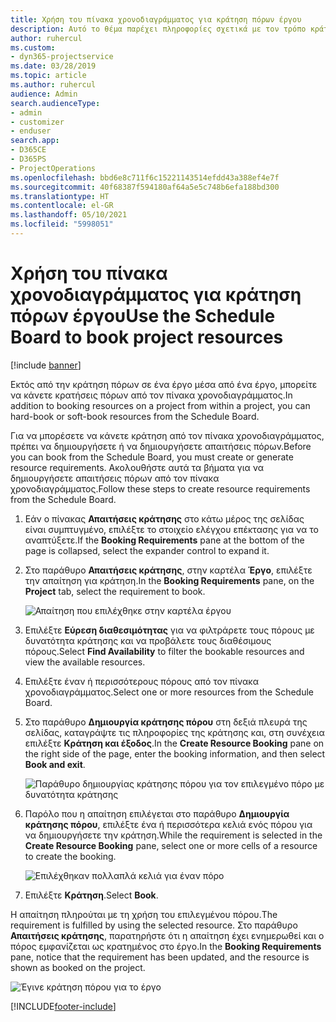 ```yaml
---
title: Χρήση του πίνακα χρονοδιαγράμματος για κράτηση πόρων έργου
description: Αυτό το θέμα παρέχει πληροφορίες σχετικά με τον τρόπο κράτησης πόρων.
author: ruhercul
ms.custom:
- dyn365-projectservice
ms.date: 03/28/2019
ms.topic: article
ms.author: ruhercul
audience: Admin
search.audienceType:
- admin
- customizer
- enduser
search.app:
- D365CE
- D365PS
- ProjectOperations
ms.openlocfilehash: bbd6e8c711f6c15221143514efdd43a388ef4e7f
ms.sourcegitcommit: 40f68387f594180af64a5e5c748b6efa188bd300
ms.translationtype: HT
ms.contentlocale: el-GR
ms.lasthandoff: 05/10/2021
ms.locfileid: "5998051"
---
```

# <a name="use-the-schedule-board-to-book-project-resources"></a><span data-ttu-id="7bc88-103">Χρήση του πίνακα χρονοδιαγράμματος για κράτηση πόρων έργου</span><span class="sxs-lookup"><span data-stu-id="7bc88-103">Use the Schedule Board to book project resources</span></span>

[!include [banner](../includes/psa-now-project-operations.md)]

<span data-ttu-id="7bc88-104">Εκτός από την κράτηση πόρων σε ένα έργο μέσα από ένα έργο, μπορείτε να κάνετε κρατήσεις πόρων από τον πίνακα χρονοδιαγράμματος.</span><span class="sxs-lookup"><span data-stu-id="7bc88-104">In addition to booking resources on a project from within a project, you can hard-book or soft-book resources from the Schedule Board.</span></span>

<span data-ttu-id="7bc88-105">Για να μπορέσετε να κάνετε κράτηση από τον πίνακα χρονοδιαγράμματος, πρέπει να δημιουργήσετε ή να δημιουργήσετε απαιτήσεις πόρων.</span><span class="sxs-lookup"><span data-stu-id="7bc88-105">Before you can book from the Schedule Board, you must create or generate resource requirements.</span></span> <span data-ttu-id="7bc88-106">Ακολουθήστε αυτά τα βήματα για να δημιουργήσετε απαιτήσεις πόρων από τον πίνακα χρονοδιαγράμματος.</span><span class="sxs-lookup"><span data-stu-id="7bc88-106">Follow these steps to create resource requirements from the Schedule Board.</span></span>

1. <span data-ttu-id="7bc88-107">Εάν ο πίνακας **Απαιτήσεις κράτησης** στο κάτω μέρος της σελίδας είναι συμπτυγμένο, επιλέξτε το στοιχείο ελέγχου επέκτασης για να το αναπτύξετε.</span><span class="sxs-lookup"><span data-stu-id="7bc88-107">If the **Booking Requirements** pane at the bottom of the page is collapsed, select the expander control to expand it.</span></span>
2. <span data-ttu-id="7bc88-108">Στο παράθυρο **Απαιτήσεις κράτησης**, στην καρτέλα **Έργο**, επιλέξτε την απαίτηση για κράτηση.</span><span class="sxs-lookup"><span data-stu-id="7bc88-108">In the **Booking Requirements** pane, on the **Project** tab, select the requirement to book.</span></span>

    ![Απαίτηση που επιλέχθηκε στην καρτέλα έργου](media/Resource-Management-image73.png)

3. <span data-ttu-id="7bc88-110">Επιλέξτε **Εύρεση διαθεσιμότητας** για να φιλτράρετε τους πόρους με δυνατότητα κράτησης και να προβάλετε τους διαθέσιμους πόρους.</span><span class="sxs-lookup"><span data-stu-id="7bc88-110">Select **Find Availability** to filter the bookable resources and view the available resources.</span></span> 
4. <span data-ttu-id="7bc88-111">Επιλέξτε έναν ή περισσότερους πόρους από τον πίνακα χρονοδιαγράμματος.</span><span class="sxs-lookup"><span data-stu-id="7bc88-111">Select one or more resources from the Schedule Board.</span></span> 
5. <span data-ttu-id="7bc88-112">Στο παράθυρο **Δημιουργία κράτησης πόρου** στη δεξιά πλευρά της σελίδας, καταγράψτε τις πληροφορίες της κράτησης και, στη συνέχεια επιλέξτε **Κράτηση και έξοδος**.</span><span class="sxs-lookup"><span data-stu-id="7bc88-112">In the **Create Resource Booking** pane on the right side of the page, enter the booking information, and then select **Book and exit**.</span></span>

    ![Παράθυρο δημιουργίας κράτησης πόρου για τον επιλεγμένο πόρο με δυνατότητα κράτησης](media/Resource-Management-image74.png)

6. <span data-ttu-id="7bc88-114">Παρόλο που η απαίτηση επιλέγεται στο παράθυρο **Δημιουργία κράτησης πόρου**, επιλέξτε ένα ή περισσότερα κελιά ενός πόρου για να δημιουργήσετε την κράτηση.</span><span class="sxs-lookup"><span data-stu-id="7bc88-114">While the requirement is selected in the **Create Resource Booking** pane, select one or more cells of a resource to create the booking.</span></span>

    ![Επιλέχθηκαν πολλαπλά κελιά για έναν πόρο](media/Resource-Management-image75.png)

7. <span data-ttu-id="7bc88-116">Επιλέξτε **Κράτηση**.</span><span class="sxs-lookup"><span data-stu-id="7bc88-116">Select **Book**.</span></span>

<span data-ttu-id="7bc88-117">Η απαίτηση πληρούται με τη χρήση του επιλεγμένου πόρου.</span><span class="sxs-lookup"><span data-stu-id="7bc88-117">The requirement is fulfilled by using the selected resource.</span></span> <span data-ttu-id="7bc88-118">Στο παράθυρο **Απαιτήσεις κράτησης**, παρατηρήστε ότι η απαίτηση έχει ενημερωθεί και ο πόρος εμφανίζεται ως κρατημένος στο έργο.</span><span class="sxs-lookup"><span data-stu-id="7bc88-118">In the **Booking Requirements** pane, notice that the requirement has been updated, and the resource is shown as booked on the project.</span></span>

![Έγινε κράτηση πόρου για το έργο](media/Resource-Management-image76.png)


[!INCLUDE[footer-include](../includes/footer-banner.md)]
